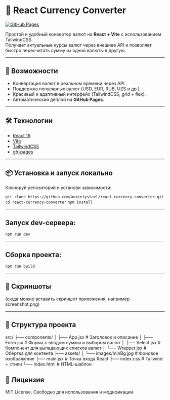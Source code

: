 # 💱 React Currency Converter

[![GitHub Pages](https://img.shields.io/badge/demo-online-green)](https://anxietysteel.github.io/react-currency-converter/)

Простой и удобный конвертер валют на **React + Vite** с использованием TailwindCSS.  
Получает актуальные курсы валют через внешнее API и позволяет быстро пересчитать сумму из одной валюты в другую.

---

## 🚀 Возможности
- Конвертация валют в реальном времени через API.  
- Поддержка популярных валют (USD, EUR, RUB, UZS и др.).  
- Красивый и адаптивный интерфейс (TailwindCSS, grid + flex).  
- Автоматический деплой на **GitHub Pages**.

---

## 🛠️ Технологии
- [React 19](https://react.dev/)  
- [Vite](https://vitejs.dev/)  
- [TailwindCSS](https://tailwindcss.com/)  
- [gh-pages](https://www.npmjs.com/package/gh-pages)  

---

## 📦 Установка и запуск локально
Клонируй репозиторий и установи зависимости:

`git clone https://github.com/anxietysteel/react-currency-converter.git`
`cd react-currency-converter`
`npm install`

---

## Запуск dev-сервера:

`npm run dev`

---

## Сборка проекта:

`npm run build`

---

## 📸 Скриншоты

(сюда можно вставить скриншот приложения, например screenshot.png)

---

## 📂 Структура проекта
src/
 ├── components/
 │   ├── App.jsx         # Заголовок и описание
 │   ├── Form.jsx        # Форма с вводом суммы и выбором валют
 │   ├── Select.jsx      # Компонент для выпадающих списков валют
 │   └── Wrapper.jsx     # Обёртка для контента
 ├── assets/
 │   └── images/minBg.jpg # Фоновое изображение
 ├── main.jsx            # Точка входа React
 ├── index.css           # Tailwind + стили
 └── index.html          # HTML-шаблон

 ## 📜 Лицензия

MIT License. Свободно для использования и модификации.
